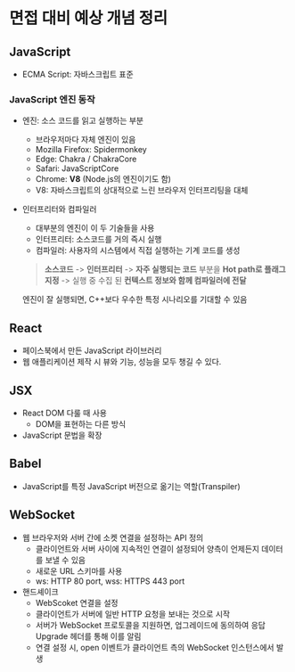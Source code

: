# 면접 대비 예상 개념 정리


## JavaScript
* ECMA Script: 자바스크립트 표준

### JavaScript 엔진 동작
* 엔진: 소스 코드를 읽고 실행하는 부분
	 * 브라우저마다 자체 엔진이 있음
	 * Mozilla Firefox: Spidermonkey
	 * Edge: Chakra / ChakraCore
	 * Safari: JavaScriptCore
	 * Chrome: **V8** (Node.js의 엔진이기도 함) 
	 * V8: 자바스크립트의 상대적으로 느린 브라우저 인터프리팅을 대체
	
* 인터프리터와 컴파일러

   * 대부분의 엔진이 이 두 기술들을 사용
   * 인터프리터: 소스코드를 거의 즉시 실행
   * 컴파일러: 사용자의 시스템에서 직접 실행하는 기계 코드를 생성

   > **소스코드** -> **인터프리터** -> **자주 실행되는 코드** 부분을 **Hot path로 플래그 지정** -> 실행 중 수집 된 **컨텍스트 정보와 함께 컴파일러에 전달**

   엔진이 잘 실행되면, C++보다 우수한 특정 시나리오를 기대할 수 있음



## React

* 페이스북에서 만든 JavaScript 라이브러리
* 웹 애플리케이션 제작 시 뷰와 기능, 성능을 모두 챙길 수 있다.

## JSX

* React DOM 다룰 때 사용
  * DOM을 표현하는 다른 방식
* JavaScript 문법을 확장



## Babel

* JavaScript를 특정 JavaScript 버전으로 옮기는 역할(Transpiler)

## WebSocket
* 웹 브라우저와 서버 간에 소켓 연결을 설정하는 API 정의
	* 클라이언트와 서버 사이에 지속적인 연결이 설정되어 양측이 언제든지 데이터를 보낼 수 있음 
	* 새로운 URL 스키마를 사용
	* ws: HTTP 80 port, wss: HTTPS 443 port
* 핸드셰이크
	* WebScoket 연결을 설정
	* 클라이언트가 서버에 일반 HTTP 요청을 보내는 것으로 시작
	* 서버가 WebSocket 프로토콜을 지원하면, 업그레이드에 동의하여 응답 Upgrade 헤더를 통해 이를 알림
	* 연결 설정 시, open 이벤트가 클라이언트 측의  WebSocket 인스턴스에서 발생
